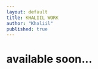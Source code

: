 ```yaml
---
layout: default
title: KHALIIL WORK
author: "Khaliil"
published: true
---
```


<h1 class="font-size:50px;text-align:center;word-break:break-all;padding-top:90px;text-transform:uppercase;width:80%;margin:0 auto;color:#000;">available soon...</h1>
